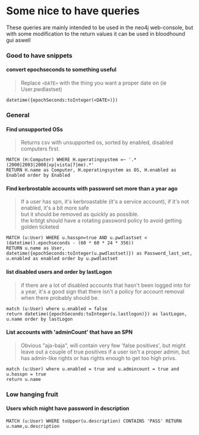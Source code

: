 # Some nice to have queries
These queries are mainly intended to be used in the neo4j web-console, 
but with some modification to the return values it can be used in bloodhound gui aswell

### Good to have snippets

#### convert epochseconds to something useful
> Replace `<DATE>` with the thing you want a proper date on (ie User.pwdlastset)
```
datetime({epochSeconds:toInteger(<DATE>)})
```

### General
#### Find unsupported OSs
> Returns csv with unsupported os, sorted by enabled, disabled computers first.
```
MATCH (H:Computer) WHERE H.operatingsystem =~ '.*(2000|2003|2008|xp|vista|7|me).*' 
RETURN H.name as Computer, H.operatingsystem as OS, H.enabled as Enabled order by Enabled
```

#### Find kerbrostable accounts with password set more than a year ago
> If a user has spn, it's kerbroastable (it's a service account), if it's not enabled, it's a bit more safe  
but it should be removed as quickly as possible.  
the krbtgt should have a rotating password policy to avoid getting golden ticketed 
```
MATCH (u:User) WHERE u.hasspn=true AND u.pwdlastset < (datetime().epochseconds - (60 * 60 * 24 * 356)) 
RETURN u.name as User, datetime({epochSeconds:toInteger(u.pwdlastset)}) as Password_last_set, u.enabled as enabled order by u.pwdlastset
```

#### list disabled users and order by lastLogon
> if there are a lot of disabled accounts that hasn't been logged into for a year, it's a good sign that there isn't a policy for account removal when there probably should be.
```
match (u:User) where u.enabled = false
return datetime({epochSeconds:toInteger(u.lastlogon)}) as lastLogon, u.name order by lastLogon
```

#### List accounts with 'adminCount' that have an SPN
> Obvious "aja-baja", will contain very few 'false positives', but might leave out a couple of true positives if a user isn't a proper admin, but has admin-like rights or has rights enough to get too high privs.
```
match (u:User) where u.enabled = true and u.admincount = true and u.hasspn = true 
return u.name
```
### Low hanging fruit
#### Users which might have password in description  
```
MATCH (u:User) WHERE toUpper(u.description) CONTAINS 'PASS' RETURN u.name,u.description
```
